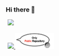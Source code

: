 ### Hi there 👋

<div style="display:table; width:100%; margin:5px">

  <div style="float:right display:table-cell; width:45%;">
    <a href="https://github.com/anuraghazra/github-readme-stats">
      <img width="60%" src="https://github-readme-stats.vercel.app/api?username=hamadayuuki&count_private=true&show_icons=true" />
    </a>
  </div>
  
  <br>
  
  <div style="float:left display:table-cell; width:45%;">
    <a href="https://github.com/anuraghazra/convoychat">
      <img width="45%" src="https://github-readme-stats.vercel.app/api/top-langs/?username=hamadayuuki&langs_count=3&hide=Jupyter Notebook&layout=compact" />
    </a>
    <img width="45%" src="attentionComment2.png" />
  </div>

</div>
